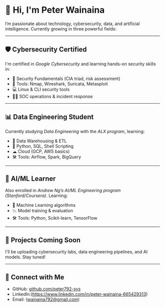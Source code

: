 # 👋 Hi, I'm Peter Wainaina

I’m passionate about technology, cybersecurity, data, and artificial intelligence. Currently growing in three powerful fields:

---

## 🛡 Cybersecurity Certified

I'm certified in *Google Cybersecurity* and learning hands-on security skills in:

- 🔐 Security Fundamentals (CIA triad, risk assessment)
- 🧪 Tools: Nmap, Wireshark, Suricata, Metasploit
- 💻 Linux & CLI security tools
- 🕵‍♂ SOC operations & incident response

---

## 📊 Data Engineering Student

Currently studying *Data Engineering* with the *ALX program*, learning:

- 📁 Data Warehousing & ETL
- 🐍 Python, SQL, Shell Scripting
- ☁ Cloud (GCP, AWS basics)
- 🛠 Tools: Airflow, Spark, BigQuery

---

## 🤖 AI/ML Learner

Also enrolled in *Andrew Ng’s AI/ML Engineering program (Stanford/Coursera)*. Learning:

- 🧠 Machine Learning algorithms
- 📉 Model training & evaluation
- 🛠 Tools: Python, Scikit-learn, TensorFlow

---

## 📂 Projects Coming Soon

I'll be uploading cybersecurity labs, data engineering pipelines, and AI models. Stay tuned!

---

## 🔗 Connect with Me

- GitHub: [github.com/peter792-sys](https://github.com/peter792-sys)
- LinkedIn:(https://www.linkedin.com/in/peter-wainaina-665429313)
- Email: (wainaina792@gmail.com)
